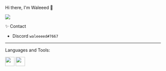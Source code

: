 Hi there, I'm Waleeed 👋

[<img target="_blank" src="https://discord.c99.nl/widget/theme-4/324261688062771200.png">](https://discord.com/users/324261688062771200)

✨ Contact <br>
- Discord  `waleeeed#7667`
---
Languages and Tools:<br>


<p float="left">
  <img src="https://cdn.worldvectorlogo.com/logos/html-1.svg"                           width="30" height="30" />
  <img src="https://cdn.worldvectorlogo.com/logos/css-3.svg"                            width="30" height="30" />
</p>
